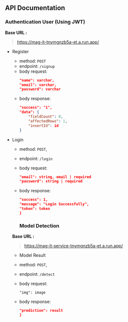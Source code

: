 ## API Documentation

### Authentication User (Using JWT)

**Base URL :**

> https://mag-it-tnymgnzb5a-et.a.run.app/

- Register
  - method: `POST`
  - endpoint: `/signup`
  - body request:
    ```json
    "name": varchar,
    "email": varchar,
    "password": varchar
    ```
  - body response:
    ```json
    "success": "1",
    "data": {
        "fieldCount": 0,
        "affectedRows": 1,
        "insertId": id
    }
    ```
- Login

  - method: `POST`,
  - endpoint: `/login`
  - body request:
    ```json
    "email": string, email | required
    "password": string | required
    ```
  - body response:
    ```json
    "success": 1,
    "message": "Login Successfully",
    "token": token
    }
    ```
    
    ### Model Detection
    
  **Base URL :**

  > https://mag-it-service-tnymgnzb5a-et.a.run.app/
    
  - Model Result

  - method: `POST`,
  - endpoint: `/detect`
  - body request:
    ```multipart/form-data
    "img": image
    ```
  - body response:
    ```json
    "prediction": result
    }
    ```
